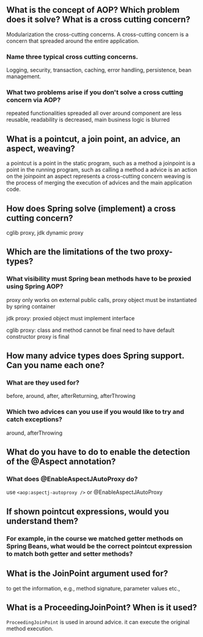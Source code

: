 ## What is the concept of AOP? Which problem does it solve? What is a cross cutting concern?
Modularization the cross-cutting concerns.
A cross-cutting concern is a concern that spreaded around the entire application.  

### Name three typical cross cutting concerns.
Logging, security, transaction, caching, error handling, persistence, bean management.

### What two problems arise if you don't solve a cross cutting concern via AOP?
repeated functionalities spreaded all over around
component are less reusable, 
readability is decreased, main business logic is blurred

## What is a pointcut, a join point, an advice, an aspect, weaving?
a pointcut is a point in the static program, such as a method
a joinpoint is a point in the running program, such as calling a method
a advice is an action on the joinpoint
an aspect represents a cross-cutting concern
weaving is the process of merging the execution of advices and the main application code.

## How does Spring solve (implement) a cross cutting concern?
cglib proxy, jdk dynamic proxy

## Which are the limitations of the two proxy-types?
### What visibility must Spring bean methods have to be proxied using Spring AOP?
proxy only works on external public calls,
proxy object must be instantiated by spring container

jdk proxy:
proxied object must implement interface

cglib proxy:
class and method cannot be final
need to have default constructor
proxy is final

## How many advice types does Spring support. Can you name each one?
### What are they used for?
before, around, after, afterReturning, afterThrowing

### Which two advices can you use if you would like to try and catch exceptions?
around, afterThrowing

## What do you have to do to enable the detection of the @Aspect annotation?
### What does @EnableAspectJAutoProxy do?
use `<aop:aspectj-autoproxy />` or @EnableAspectJAutoProxy

## If shown pointcut expressions, would you understand them?
### For example, in the course we matched getter methods on Spring Beans, what would be the correct pointcut expression to match both getter and setter methods?

## What is the JoinPoint argument used for?
to get the information, e.g., method signature, parameter values etc.,

## What is a ProceedingJoinPoint? When is it used?
`ProceedingJoinPoint` is used in around advice. it can execute the original method execution.